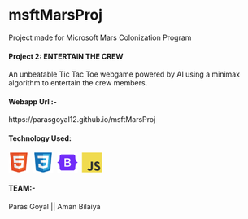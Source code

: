 # msftMarsProj
Project made for Microsoft Mars Colonization Program

<h4> Project 2: ENTERTAIN THE CREW </h4>
  An unbeatable Tic Tac Toe webgame powered by AI using a minimax algorithm to entertain the crew members.

<h4> Webapp Url :- </h4>  https://parasgoyal12.github.io/msftMarsProj

<h4> Technology Used: </h4>
<p align="left">
 <img style="margin: auto;" src=https://github.com/devicons/devicon/blob/master/icons/html5/html5-original.svg alt=html5 width="40" height="40"/> 
 &nbsp;<img style="margin: auto;" src=https://github.com/devicons/devicon/blob/master/icons/css3/css3-original.svg width="40" height="40"/> 
 &nbsp;<img style="margin: auto;" src=https://github.com/devicons/devicon/blob/master/icons/bootstrap/bootstrap-plain.svg alt=bootstrap width="40" height="40"/>
 &nbsp;<img style="margin: auto;" src=https://github.com/devicons/devicon/blob/master/icons/javascript/javascript-original.svg alt=js width="40" height="40"/>	
</p>

<h4> TEAM:- </h4> 
  Paras Goyal  ||  Aman Bilaiya
